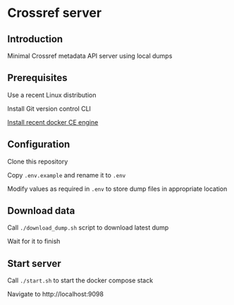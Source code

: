 Crossref server
===============

## Introduction

Minimal Crossref metadata API server using local dumps


## Prerequisites

Use a recent Linux distribution

Install Git version control CLI

[Install recent docker CE engine](https://docs.docker.com/engine/install/)


## Configuration

Clone this repository

Copy `.env.example` and rename it to `.env`

Modify values as required in `.env` to store dump files in appropriate location


## Download data

Call `./download_dump.sh` script to download latest dump

Wait for it to finish


## Start server

Call `./start.sh` to start the docker compose stack

Navigate to http://localhost:9098
